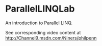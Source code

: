 # ParallelLINQLab
An introduction to Parallel LINQ.

See corresponding video content at http://Channel9.msdn.com/Niners/philpenn

